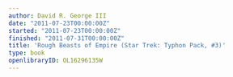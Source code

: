 ```yaml
---
author: David R. George III
date: "2011-07-23T00:00:00Z"
started: "2011-07-23T00:00:00Z"
finished: "2011-07-31T00:00:00Z"
title: 'Rough Beasts of Empire (Star Trek: Typhon Pack, #3)'
type: book
openlibraryID: OL16296135W
---
```

